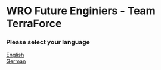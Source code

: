 # WRO Future Enginiers - Team TerraForce
### Please select your language  
[English](README_EN.md)  
[German](README_DE.md)  